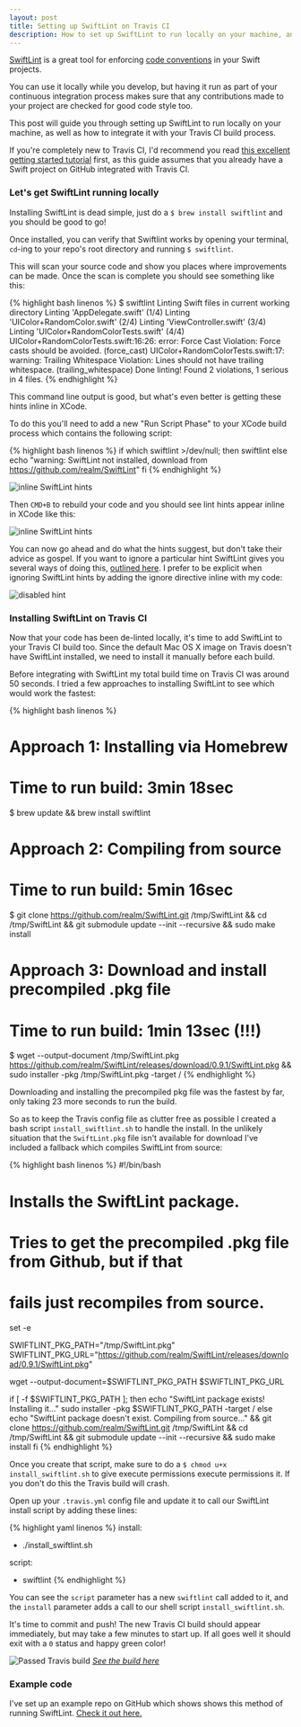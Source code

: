 ```yaml
---
layout: post
title: Setting up SwiftLint on Travis CI
description: How to set up SwiftLint to run locally on your machine, and integrate it with your Travis CI build process.
---
```


[SwiftLint](https://github.com/realm/SwiftLint) is a great tool for enforcing [code conventions](https://github.com/github/swift-style-guide/blob/master/README.md) in your Swift projects.

You can use it locally while you develop, but having it run as part of your continuous integration process makes sure that any contributions made to your project are checked for good code style too.

This post will guide you through setting up SwiftLint to run locally on your machine, as well as how to integrate it with your Travis CI build process.

If you're completely new to Travis CI, I'd recommend you read [this excellent getting started tutorial](http://www.raywenderlich.com/109418/travis-ci-tutorial) first, as this guide assumes that you already have a Swift project on GitHub integrated with Travis CI.

### Let's get SwiftLint running locally

Installing SwiftLint is dead simple, just do a `$ brew install swiftlint` and you should be good to go!

Once installed, you can verify that Swiftlint works by opening your terminal, `cd`-ing to your repo's root directory and running `$ swiftlint`.

This will scan your source code and show you places where improvements can be made. Once the scan is complete you should see something like this:

{% highlight bash linenos %}
$ swiftlint
Linting Swift files in current working directory
Linting 'AppDelegate.swift' (1/4)
Linting 'UIColor+RandomColor.swift' (2/4)
Linting 'ViewController.swift' (3/4)
Linting 'UIColor+RandomColorTests.swift' (4/4)
UIColor+RandomColorTests.swift:16:26: error: Force Cast Violation: Force casts should be avoided. (force_cast)
UIColor+RandomColorTests.swift:17: warning: Trailing Whitespace Violation: Lines should not have trailing whitespace. (trailing_whitespace)
Done linting! Found 2 violations, 1 serious in 4 files.
{% endhighlight %}

This command line output is good, but what's even better is getting these hints inline in XCode.

To do this you'll need to add a new "Run Script Phase" to your XCode build process which contains the following script:

{% highlight bash linenos %}
if which swiftlint >/dev/null; then
  swiftlint
else
  echo "warning: SwiftLint not installed, download from https://github.com/realm/SwiftLint"
fi
{% endhighlight %}

![inline SwiftLint hints](/assets/posts/swiftlint_travis_ci/adding_build_phase.png)

Then `CMD+B` to rebuild your code and you should see lint hints appear inline in XCode like this:

![inline SwiftLint hints](/assets/posts/swiftlint_travis_ci/example_hints.png)

You can now go ahead and do what the hints suggest, but don't take their advice as gospel. If you want to ignore a particular hint SwiftLint gives you several ways of doing this, [outlined here](https://github.com/realm/swiftlint#disable-a-rule-in-code). I prefer to be explicit when ignoring SwiftLint hints by adding the ignore directive inline with my code:

![disabled hint](/assets/posts/swiftlint_travis_ci/inline_disable_hint.png)

### Installing SwiftLint on Travis CI

Now that your code has been de-linted locally, it's time to add SwiftLint to your Travis CI build too. Since the default Mac OS X image on Travis doesn't have SwiftLint installed, we need to install it manually before each build.

Before integrating with SwiftLint my total build time on Travis CI was around 50 seconds. I tried a few approaches to installing SwiftLint to see which would work the fastest:

{% highlight bash linenos %}
# Approach 1: Installing via Homebrew
# Time to run build: 3min 18sec
$ brew update && brew install swiftlint


# Approach 2: Compiling from source
# Time to run build: 5min 16sec
$ git clone https://github.com/realm/SwiftLint.git /tmp/SwiftLint &&
  cd /tmp/SwiftLint &&
  git submodule update --init --recursive &&
  sudo make install


# Approach 3: Download and install precompiled .pkg file
# Time to run build: 1min 13sec (!!!)
$ wget --output-document /tmp/SwiftLint.pkg https://github.com/realm/SwiftLint/releases/download/0.9.1/SwiftLint.pkg &&
  sudo installer -pkg /tmp/SwiftLint.pkg -target /
{% endhighlight %}

Downloading and installing the precompiled pkg file was the fastest by far, only taking 23 more seconds to run the build.

So as to keep the Travis config file as clutter free as possible I created a bash script `install_swiftlint.sh` to handle the install. In the unlikely situation that the `SwiftLint.pkg` file isn't available for download I've included a fallback which compiles SwiftLint from source:

{% highlight bash linenos %}
#!/bin/bash

# Installs the SwiftLint package.
# Tries to get the precompiled .pkg file from Github, but if that
# fails just recompiles from source.

set -e

SWIFTLINT_PKG_PATH="/tmp/SwiftLint.pkg"
SWIFTLINT_PKG_URL="https://github.com/realm/SwiftLint/releases/download/0.9.1/SwiftLint.pkg"

wget --output-document=$SWIFTLINT_PKG_PATH $SWIFTLINT_PKG_URL

if [ -f $SWIFTLINT_PKG_PATH ]; then
  echo "SwiftLint package exists! Installing it..."
  sudo installer -pkg $SWIFTLINT_PKG_PATH -target /
else
  echo "SwiftLint package doesn't exist. Compiling from source..." &&
  git clone https://github.com/realm/SwiftLint.git /tmp/SwiftLint &&
  cd /tmp/SwiftLint &&
  git submodule update --init --recursive &&
  sudo make install
fi
{% endhighlight %}

Once you create that script, make sure to do a `$ chmod u+x install_swiftlint.sh` to give execute permissions execute permissions it. If you don't do this the Travis build will crash.

Open up your `.travis.yml` config file and update it to call our SwiftLint install script by adding these lines:

{% highlight yaml linenos %}
install:
  - ./install_swiftlint.sh

script:
  - swiftlint
{% endhighlight %}

You can see the `script` parameter has a new `swiftlint` call added to it, and the `install` parameter adds a call to our shell script `install_swiftlint.sh`.

It's time to commit and push! The new Travis CI build should appear immediately, but may take a few minutes to start up. If all goes well it should exit with a `0` status and happy green color!

![Passed Travis build](/assets/posts/swiftlint_travis_ci/passed_travis.png)
*[See the build here](https://travis-ci.org/alexpls/SwiftLint-TravisCI-Example/builds/113081882)*

### Example code
I've set up an example repo on GitHub which shows shows this method of running SwiftLint. [Check it out here.](https://github.com/alexpls/SwiftLint-TravisCI-Example)
